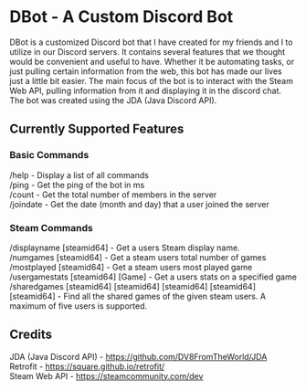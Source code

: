 # DBot - A Custom Discord Bot
DBot is a customized Discord bot that I have created for my friends and I to utilize in our Discord servers. It contains several features that we thought would be convenient and useful to have. Whether it be automating tasks, or just pulling certain information from the web, this bot has made our lives just a little bit easier. The main focus of the bot is to interact with the Steam Web API, pulling information from it and displaying it in the discord chat. The bot was created using the JDA (Java Discord API).

## Currently Supported Features

### Basic Commands

/help - Display a list of all commands  
/ping - Get the ping of the bot in ms   
/count - Get the total number of members in the server  
/joindate - Get the date (month and day) that a user joined the server

### Steam Commands
/displayname [steamid64] - Get a users Steam display name.  
/numgames [steamid64] - Get a steam users total number of games   
/mostplayed [steamid64] - Get a steam users most played game  
/usergamestats [steamid64] [Game] - Get a users stats on a specified game   
/sharedgames [steamid64] [steamid64] [steamid64] [steamid64] [steamid64] - Find all the shared games of the given steam users. A maximum of five users is supported.

## Credits

JDA (Java Discord API) - https://github.com/DV8FromTheWorld/JDA   
Retrofit - https://square.github.io/retrofit/   
Steam Web API - https://steamcommunity.com/dev  


